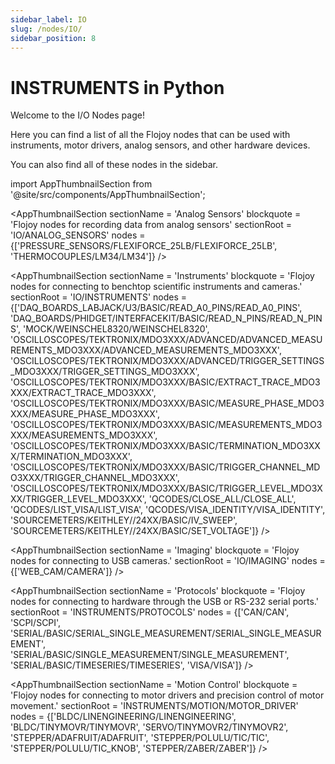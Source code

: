 ```yaml
---
sidebar_label: IO
slug: /nodes/IO/
sidebar_position: 8
---
```


# INSTRUMENTS in Python

Welcome to the I/O Nodes page!

Here you can find a list of all the Flojoy nodes that can be used with instruments, motor drivers, analog sensors, and other hardware devices.

You can also find all of these nodes in the sidebar.

<!-- Custom component -->

import AppThumbnailSection from '@site/src/components/AppThumbnailSection';

<AppThumbnailSection
sectionName = 'Analog Sensors'
blockquote = 'Flojoy nodes for recording data from analog sensors'
sectionRoot = 'IO/ANALOG_SENSORS'
nodes = {['PRESSURE_SENSORS/FLEXIFORCE_25LB/FLEXIFORCE_25LB', 'THERMOCOUPLES/LM34/LM34']}
/>

<AppThumbnailSection
sectionName = 'Instruments'
blockquote = 'Flojoy nodes for connecting to benchtop scientific instruments and cameras.'
sectionRoot = 'IO/INSTRUMENTS'
nodes = {['DAQ_BOARDS_LABJACK/U3/BASIC/READ_A0_PINS/READ_A0_PINS', 'DAQ_BOARDS/PHIDGET/INTERFACEKIT/BASIC/READ_N_PINS/READ_N_PINS', 'MOCK/WEINSCHEL8320/WEINSCHEL8320', 'OSCILLOSCOPES/TEKTRONIX/MDO3XXX/ADVANCED/ADVANCED_MEASUREMENTS_MDO3XXX/ADVANCED_MEASUREMENTS_MDO3XXX', 'OSCILLOSCOPES/TEKTRONIX/MDO3XXX/ADVANCED/TRIGGER_SETTINGS_MDO3XXX/TRIGGER_SETTINGS_MDO3XXX', 'OSCILLOSCOPES/TEKTRONIX/MDO3XXX/BASIC/EXTRACT_TRACE_MDO3XXX/EXTRACT_TRACE_MDO3XXX', 'OSCILLOSCOPES/TEKTRONIX/MDO3XXX/BASIC/MEASURE_PHASE_MDO3XXX/MEASURE_PHASE_MDO3XXX', 'OSCILLOSCOPES/TEKTRONIX/MDO3XXX/BASIC/MEASUREMENTS_MDO3XXX/MEASUREMENTS_MDO3XXX', 'OSCILLOSCOPES/TEKTRONIX/MDO3XXX/BASIC/TERMINATION_MDO3XXX/TERMINATION_MDO3XXX', 'OSCILLOSCOPES/TEKTRONIX/MDO3XXX/BASIC/TRIGGER_CHANNEL_MDO3XXX/TRIGGER_CHANNEL_MDO3XXX', 'OSCILLOSCOPES/TEKTRONIX/MDO3XXX/BASIC/TRIGGER_LEVEL_MDO3XXX/TRIGGER_LEVEL_MDO3XXX', 'QCODES/CLOSE_ALL/CLOSE_ALL', 'QCODES/LIST_VISA/LIST_VISA', 'QCODES/VISA_IDENTITY/VISA_IDENTITY', 'SOURCEMETERS/KEITHLEY//24XX/BASIC/IV_SWEEP', 'SOURCEMETERS/KEITHLEY//24XX/BASIC/SET_VOLTAGE']}
/>

<AppThumbnailSection
sectionName = 'Imaging'
blockquote = 'Flojoy nodes for connecting to USB cameras.'
sectionRoot = 'IO/IMAGING'
nodes = {['WEB_CAM/CAMERA']}
/>

<AppThumbnailSection
sectionName = 'Protocols'
blockquote = 'Flojoy nodes for connecting to hardware through the USB or RS-232 serial ports.'
sectionRoot = 'INSTRUMENTS/PROTOCOLS'
nodes = {['CAN/CAN', 'SCPI/SCPI', 'SERIAL/BASIC/SERIAL_SINGLE_MEASUREMENT/SERIAL_SINGLE_MEASUREMENT', 'SERIAL/BASIC/SINGLE_MEASUREMENT/SINGLE_MEASUREMENT', 'SERIAL/BASIC/TIMESERIES/TIMESERIES', 'VISA/VISA']}
/>

<AppThumbnailSection
sectionName = 'Motion Control'
blockquote = 'Flojoy nodes for connecting to motor drivers and precision control of motor movement.'
sectionRoot = 'INSTRUMENTS/MOTION/MOTOR_DRIVER'
nodes = {['BLDC/LINENGINEERING/LINENGINEERING', 'BLDC/TINYMOVR/TINYMOVR', 'SERVO/TINYMOVR2/TINYMOVR2', 'STEPPER/ADAFRUIT/ADAFRUIT', 'STEPPER/POLULU/TIC/TIC', 'STEPPER/POLULU/TIC_KNOB', 'STEPPER/ZABER/ZABER']}
/>